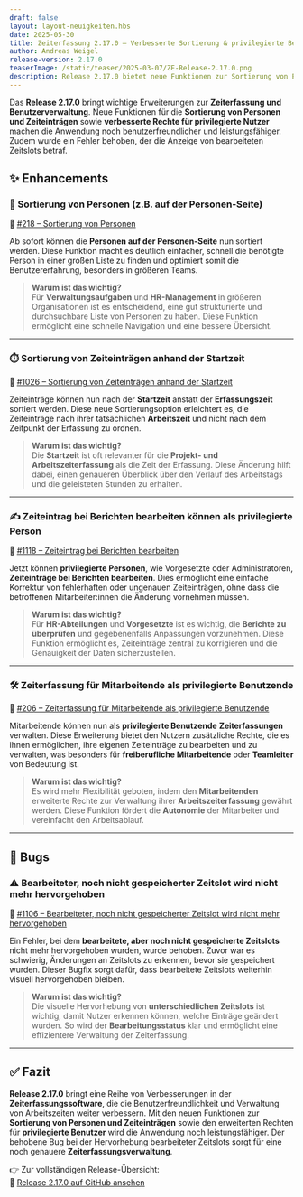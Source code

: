 ```yaml
---
draft: false
layout: layout-neuigkeiten.hbs
date: 2025-05-30
title: Zeiterfassung 2.17.0 – Verbesserte Sortierung & privilegierte Benutzerfunktionen
author: Andreas Weigel
release-version: 2.17.0
teaserImage: /static/teaser/2025-03-07/ZE-Release-2.17.0.png
description: Release 2.17.0 bietet neue Funktionen zur Sortierung von Personen und Zeiteinträgen sowie Verbesserungen bei der Zeiterfassung für privilegierte Benutzer. Zudem wurde ein Bug behoben, bei dem bearbeitete Zeitslots nicht mehr hervorgehoben wurden.
---
```


Das **Release 2.17.0** bringt wichtige Erweiterungen zur **Zeiterfassung und Benutzerverwaltung**. Neue Funktionen für die **Sortierung von Personen und Zeiteinträgen** sowie **verbesserte Rechte für privilegierte Nutzer** machen die Anwendung noch benutzerfreundlicher und leistungsfähiger. Zudem wurde ein Fehler behoben, der die Anzeige von bearbeiteten Zeitslots betraf.

<!-- more -->

## ✨ Enhancements

### 📜 Sortierung von Personen (z.B. auf der Personen-Seite)

🔗 [#218 – Sortierung von Personen](https://github.com/urlaubsverwaltung/zeiterfassung/pull/218)

Ab sofort können die **Personen auf der Personen-Seite** nun sortiert werden. Diese Funktion macht es deutlich einfacher, schnell die benötigte Person in einer großen Liste zu finden und optimiert somit die Benutzererfahrung, besonders in größeren Teams.

> **Warum ist das wichtig?**  
> Für **Verwaltungsaufgaben** und **HR-Management** in größeren Organisationen ist es entscheidend, eine gut strukturierte und durchsuchbare Liste von Personen zu haben. Diese Funktion ermöglicht eine schnelle Navigation und eine bessere Übersicht.

---

### ⏱️ Sortierung von Zeiteinträgen anhand der Startzeit

🔗 [#1026 – Sortierung von Zeiteinträgen anhand der Startzeit](https://github.com/urlaubsverwaltung/zeiterfassung/pull/1026)

Zeiteinträge können nun nach der **Startzeit** anstatt der **Erfassungszeit** sortiert werden. Diese neue Sortierungsoption erleichtert es, die Zeiteinträge nach ihrer tatsächlichen **Arbeitszeit** und nicht nach dem Zeitpunkt der Erfassung zu ordnen.

> **Warum ist das wichtig?**  
> Die **Startzeit** ist oft relevanter für die **Projekt- und Arbeitszeiterfassung** als die Zeit der Erfassung. Diese Änderung hilft dabei, einen genaueren Überblick über den Verlauf des Arbeitstags und die geleisteten Stunden zu erhalten.

---

### ✍️ Zeiteintrag bei Berichten bearbeiten können als privilegierte Person

🔗 [#1118 – Zeiteintrag bei Berichten bearbeiten](https://github.com/urlaubsverwaltung/zeiterfassung/pull/1118)

Jetzt können **privilegierte Personen**, wie Vorgesetzte oder Administratoren, **Zeiteinträge bei Berichten bearbeiten**. Dies ermöglicht eine einfache Korrektur von fehlerhaften oder ungenauen Zeiteinträgen, ohne dass die betroffenen Mitarbeiter:innen die Änderung vornehmen müssen.

> **Warum ist das wichtig?**  
> Für **HR-Abteilungen** und **Vorgesetzte** ist es wichtig, die **Berichte zu überprüfen** und gegebenenfalls Anpassungen vorzunehmen. Diese Funktion ermöglicht es, Zeiteinträge zentral zu korrigieren und die Genauigkeit der Daten sicherzustellen.

---

### 🛠️ Zeiterfassung für Mitarbeitende als privilegierte Benutzende

🔗 [#206 – Zeiterfassung für Mitarbeitende als privilegierte Benutzende](https://github.com/urlaubsverwaltung/zeiterfassung/pull/206)

Mitarbeitende können nun als **privilegierte Benutzende** **Zeiterfassungen** verwalten. Diese Erweiterung bietet den Nutzern zusätzliche Rechte, die es ihnen ermöglichen, ihre eigenen Zeiteinträge zu bearbeiten und zu verwalten, was besonders für **freiberufliche Mitarbeitende** oder **Teamleiter** von Bedeutung ist.

> **Warum ist das wichtig?**  
> Es wird mehr Flexibilität geboten, indem den **Mitarbeitenden** erweiterte Rechte zur Verwaltung ihrer **Arbeitszeiterfassung** gewährt werden. Diese Funktion fördert die **Autonomie** der Mitarbeiter und vereinfacht den Arbeitsablauf.

---

## 🐞 Bugs

### ⚠️ Bearbeiteter, noch nicht gespeicherter Zeitslot wird nicht mehr hervorgehoben

🔗 [#1106 – Bearbeiteter, noch nicht gespeicherter Zeitslot wird nicht mehr hervorgehoben](https://github.com/urlaubsverwaltung/zeiterfassung/pull/1106)

Ein Fehler, bei dem **bearbeitete, aber noch nicht gespeicherte Zeitslots** nicht mehr hervorgehoben wurden, wurde behoben. Zuvor war es schwierig, Änderungen an Zeitslots zu erkennen, bevor sie gespeichert wurden. Dieser Bugfix sorgt dafür, dass bearbeitete Zeitslots weiterhin visuell hervorgehoben bleiben.

> **Warum ist das wichtig?**  
> Die visuelle Hervorhebung von **unterschiedlichen Zeitslots** ist wichtig, damit Nutzer erkennen können, welche Einträge geändert wurden. So wird der **Bearbeitungsstatus** klar und ermöglicht eine effizientere Verwaltung der Zeiterfassung.

---

## ✅ Fazit

**Release 2.17.0** bringt eine Reihe von Verbesserungen in der **Zeiterfassungssoftware**, die die Benutzerfreundlichkeit und Verwaltung von Arbeitszeiten weiter verbessern. Mit den neuen Funktionen zur **Sortierung von Personen und Zeiteinträgen** sowie den erweiterten Rechten für **privilegierte Benutzer** wird die Anwendung noch leistungsfähiger. Der behobene Bug bei der Hervorhebung bearbeiteter Zeitslots sorgt für eine noch genauere **Zeiterfassungsverwaltung**.

👉 Zur vollständigen Release-Übersicht:  
🔗 [Release 2.17.0 auf GitHub ansehen](https://github.com/urlaubsverwaltung/zeiterfassung/releases/tag/zeiterfassung-2.17.0)
